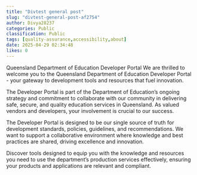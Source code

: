 ```yaml
---
title: "Divtest general post"
slug: "divtest-general-post-af2754"
author: Divya28237
categories: Public
classification: Public
tags: [quality-assurance,accessibility,about]
date: 2025-04-29 02:34:48 
likes: 0
---
```


Queensland Department of Education Developer Portal
We are thrilled to welcome you to the Queensland Department of Education Developer Portal - your gateway to development tools and resources that fuel innovation.

The Developer Portal is part of the Department of Education’s ongoing strategy and commitment to collaborate with our community in delivering safe, secure, and quality education services in Queensland. As valued vendors and developers, your involvement is crucial to our success.

The Developer Portal is designed to be our single source of truth for development standards, policies, guidelines, and recommendations. We want to support a collaborative environment where knowledge and best practices are shared, driving excellence and innovation.

Discover tools designed to equip you with the knowledge and resources you need to use the department’s production services effectively, ensuring your products and applications are relevant and compliant.